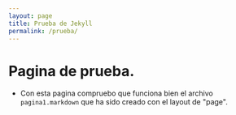 ```yaml
---
layout: page
title: Prueba de Jekyll
permalink: /prueba/
---
```

# Pagina de prueba.

- Con esta pagina compruebo que funciona bien el archivo `pagina1.markdown` que ha sido creado con el layout de "page".
